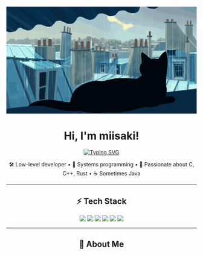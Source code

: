 <p align="center">
  <img src="cat.gif" alt="miisaki banner" />
</p>

<h1 align="center">Hi, I'm miisaki!</h1>

<p align="center">
  <a href="#"><img src="https://readme-typing-svg.herokuapp.com?font=Fira+Code&weight=500&size=22&pause=300&color=A64EFF&center=true&vCenter=true&width=435&lines=Programming" alt="Typing SVG" /></a>
</p>

<p align="center">
  🛠 Low-level developer • 🧠 Systems programming • 🐚 Passionate about C, C++, Rust • ☕ Sometimes Java
</p>

---

<h2 align="center">⚡ Tech Stack</h2>

<p align="center">
  <img src="https://img.shields.io/badge/Rust-%23000000.svg?style=for-the-badge&logo=rust&logoColor=white" />
  <img src="https://img.shields.io/badge/C-%2300599C.svg?style=for-the-badge&logo=c&logoColor=white" />
  <img src="https://img.shields.io/badge/C++-%2300599C.svg?style=for-the-badge&logo=c%2B%2B&logoColor=white" />
  <img src="https://img.shields.io/badge/Java-%23ED8B00.svg?style=for-the-badge&logo=java&logoColor=white" />
  <img src="https://img.shields.io/badge/Linux-%23FCC624.svg?style=for-the-badge&logo=linux&logoColor=black" />
  <img src="https://img.shields.io/badge/Assembly-%23000000.svg?style=for-the-badge&logoColor=white" />
</p>

---

<h2 align="center">🚀 About Me</h2>

<p align="center">
  <!-- You can write your own description here -->
</p>
